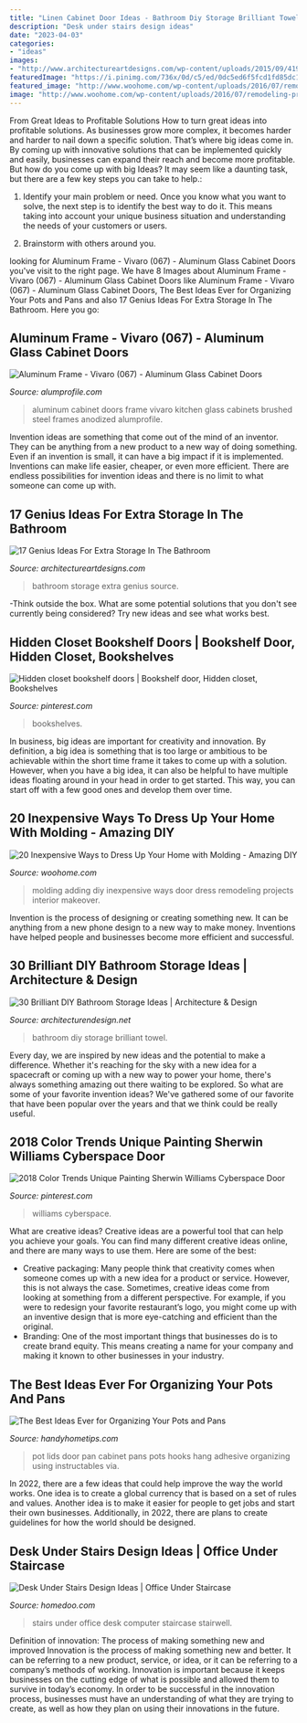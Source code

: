 ```yaml
---
title: "Linen Cabinet Door Ideas - Bathroom Diy Storage Brilliant Towel"
description: "Desk under stairs design ideas"
date: "2023-04-03"
categories:
- "ideas"
images:
- "http://www.architectureartdesigns.com/wp-content/uploads/2015/09/419.jpg"
featuredImage: "https://i.pinimg.com/736x/0d/c5/ed/0dc5ed6f5fcd1fd85dc1816d45233a1d.jpg"
featured_image: "http://www.woohome.com/wp-content/uploads/2016/07/remodeling-projects-by-adding-molding-7.jpg"
image: "http://www.woohome.com/wp-content/uploads/2016/07/remodeling-projects-by-adding-molding-7.jpg"
---
```



From Great Ideas to Profitable Solutions
How to turn great ideas into profitable solutions. As businesses grow more complex, it becomes harder and harder to nail down a specific solution. That’s where big ideas come in. By coming up with innovative solutions that can be implemented quickly and easily, businesses can expand their reach and become more profitable.
But how do you come up with big Ideas? It may seem like a daunting task, but there are a few key steps you can take to help.:

1) Identify your main problem or need. Once you know what you want to solve, the next step is to identify the best way to do it. This means taking into account your unique business situation and understanding the needs of your customers or users.

2) Brainstorm with others around you.

	

		
looking for Aluminum Frame - Vivaro (067) - Aluminum Glass Cabinet Doors you've visit to the right page. We have 8 Images about Aluminum Frame - Vivaro (067) - Aluminum Glass Cabinet Doors like Aluminum Frame - Vivaro (067) - Aluminum Glass Cabinet Doors, The Best Ideas Ever for Organizing Your Pots and Pans and also 17 Genius Ideas For Extra Storage In The Bathroom. Here you go:
		
    
## Aluminum Frame - Vivaro (067) - Aluminum Glass Cabinet Doors

<img loading=lazy src="http://alumprofile.com/wp-content/uploads/2012/01/frosted-glass-cabinets.jpg" onerror="this.onerror=null;this.src='https://tse3.mm.bing.net/th?id=OIP.Zxr41m0rFbl1UUXqfBtFUwHaHV&amp;pid=15.1';" alt="Aluminum Frame - Vivaro (067) - Aluminum Glass Cabinet Doors">

_Source: alumprofile.com_

>aluminum cabinet doors frame vivaro kitchen glass cabinets brushed steel frames anodized alumprofile. 

	

Invention ideas are something that come out of the mind of an inventor. They can be anything from a new product to a new way of doing something. Even if an invention is small, it can have a big impact if it is implemented. Inventions can make life easier, cheaper, or even more efficient. There are endless possibilities for invention ideas and there is no limit to what someone can come up with.

    
## 17 Genius Ideas For Extra Storage In The Bathroom

<img loading=lazy src="http://www.architectureartdesigns.com/wp-content/uploads/2015/09/419.jpg" onerror="this.onerror=null;this.src='https://tse1.mm.bing.net/th?id=OIP.vqyatHacPgkjq2jM14o7FgHaLS&amp;pid=15.1';" alt="17 Genius Ideas For Extra Storage In The Bathroom">

_Source: architectureartdesigns.com_

>bathroom storage extra genius source. 

	

-Think outside the box. What are some potential solutions that you don't see currently being considered? Try new ideas and see what works best. 

    
## Hidden Closet Bookshelf Doors | Bookshelf Door, Hidden Closet, Bookshelves

<img loading=lazy src="https://i.pinimg.com/736x/c1/e0/49/c1e049154aef149ba800030560b545fc--wood-ideas.jpg" onerror="this.onerror=null;this.src='https://tse2.mm.bing.net/th?id=OIP.hB-6b_CqXAD3h_TKW9D5JgHaJ3&amp;pid=15.1';" alt="Hidden closet bookshelf doors | Bookshelf door, Hidden closet, Bookshelves">

_Source: pinterest.com_

>bookshelves. 

	

In business, big ideas are important for creativity and innovation. By definition, a big idea is something that is too large or ambitious to be achievable within the short time frame it takes to come up with a solution. However, when you have a big idea, it can also be helpful to have multiple ideas floating around in your head in order to get started. This way, you can start off with a few good ones and develop them over time.

    
## 20 Inexpensive Ways To Dress Up Your Home With Molding - Amazing DIY

<img loading=lazy src="http://www.woohome.com/wp-content/uploads/2016/07/remodeling-projects-by-adding-molding-7.jpg" onerror="this.onerror=null;this.src='https://tse2.mm.bing.net/th?id=OIP.TEraZEnt2tvpSZJLU2VwlgHaSL&amp;pid=15.1';" alt="20 Inexpensive Ways to Dress Up Your Home with Molding - Amazing DIY">

_Source: woohome.com_

>molding adding diy inexpensive ways door dress remodeling projects interior makeover. 

	

Invention is the process of designing or creating something new. It can be anything from a new phone design to a new way to make money. Inventions have helped people and businesses become more efficient and successful.

    
## 30 Brilliant DIY Bathroom Storage Ideas | Architecture &amp; Design

<img loading=lazy src="https://cdn.architecturendesign.net/wp-content/uploads/2014/08/diy-bathroom-storage-ideas-6.jpg" onerror="this.onerror=null;this.src='https://tse2.mm.bing.net/th?id=OIP.Ibk-XO5S4kP3dWCW49u41gHaJ4&amp;pid=15.1';" alt="30 Brilliant DIY Bathroom Storage Ideas | Architecture &amp; Design">

_Source: architecturendesign.net_

>bathroom diy storage brilliant towel. 

	

Every day, we are inspired by new ideas and the potential to make a difference. Whether it's reaching for the sky with a new idea for a spacecraft or coming up with a new way to power your home, there's always something amazing out there waiting to be explored. So what are some of your favorite invention ideas? We've gathered some of our favorite that have been popular over the years and that we think could be really useful.

    
## 2018 Color Trends Unique Painting Sherwin Williams Cyberspace Door

<img loading=lazy src="https://i.pinimg.com/736x/0d/c5/ed/0dc5ed6f5fcd1fd85dc1816d45233a1d.jpg" onerror="this.onerror=null;this.src='https://tse2.mm.bing.net/th?id=OIP.O_SlI5VPSrM4bl4GZ781oQHaLH&amp;pid=15.1';" alt="2018 Color Trends Unique Painting Sherwin Williams Cyberspace Door">

_Source: pinterest.com_

>williams cyberspace. 

	

What are creative ideas?
Creative ideas are a powerful tool that can help you achieve your goals. You can find many different creative ideas online, and there are many ways to use them. Here are some of the best:  
- Creative packaging: Many people think that creativity comes when someone comes up with a new idea for a product or service. However, this is not always the case. Sometimes, creative ideas come from looking at something from a different perspective. For example, if you were to redesign your favorite restaurant’s logo, you might come up with an inventive design that is more eye-catching and efficient than the original. 
- Branding: One of the most important things that businesses do is to create brand equity. This means creating a name for your company and making it known to other businesses in your industry.

    
## The Best Ideas Ever For Organizing Your Pots And Pans

<img loading=lazy src="http://handyhometips.com/wp-content/uploads/2017/02/Hang-pot-and-pan-lids-on-the-cabinet-door-by-using-adhesive-hooks.jpg" onerror="this.onerror=null;this.src='https://tse3.mm.bing.net/th?id=OIP.qB6cUAtpRa7pkFcTbVkTCQHaFj&amp;pid=15.1';" alt="The Best Ideas Ever for Organizing Your Pots and Pans">

_Source: handyhometips.com_

>pot lids door pan cabinet pans pots hooks hang adhesive organizing using instructables via. 

	

In 2022, there are a few ideas that could help improve the way the world works. One idea is to create a global currency that is based on a set of rules and values. Another idea is to make it easier for people to get jobs and start their own businesses. Additionally, in 2022, there are plans to create guidelines for how the world should be designed.

    
## Desk Under Stairs Design Ideas | Office Under Staircase

<img loading=lazy src="http://www.homedoo.com/wp-content/uploads/2013/06/home-office-under-stairs-10.jpg" onerror="this.onerror=null;this.src='https://tse1.mm.bing.net/th?id=OIP.rVawF6wELvaAeafxJOfIZQAAAA&amp;pid=15.1';" alt="Desk Under Stairs Design Ideas | Office Under Staircase">

_Source: homedoo.com_

>stairs under office desk computer staircase stairwell. 

	

Definition of innovation: The process of making something new and improved
Innovation is the process of making something new and better. It can be referring to a new product, service, or idea, or it can be referring to a company’s methods of working. Innovation is important because it keeps businesses on the cutting edge of what is possible and allowed them to survive in today’s economy. In order to be successful in the innovation process, businesses must have an understanding of what they are trying to create, as well as how they plan on using their innovations in the future.

